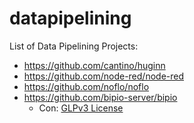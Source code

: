 # datapipelining

List of Data Pipelining Projects:

* https://github.com/cantino/huginn
* https://github.com/node-red/node-red
* https://github.com/noflo/noflo
* https://github.com/bipio-server/bipio
  * Con: [GLPv3 License](http://www.gnu.org/copyleft/gpl.html)
